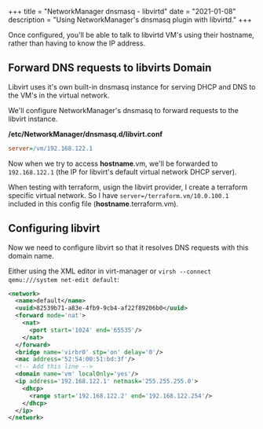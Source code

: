 +++
title = "NetworkManager dnsmasq - libvirtd"
date = "2021-01-08"
description = "Using NetworkManager's dnsmasq plugin with libvirtd."
+++

Once configured, you'll be able to talk to libvirtd VM's using their hostname, rather than having to know the IP address.

## Forward DNS requests to libvirts Domain

Libvirt uses it's own built-in dnsmasq instance for serving DHCP and DNS to the VM's in the virtual network.

We'll configure NetworkManager's dnsmasq to forward requests to the libvirt instance.

**/etc/NetworkManager/dnsmasq.d/libvirt.conf**
```ini
server=/vm/192.168.122.1
```

Now when we try to access **hostname**.vm, we'll be forwarded to `192.168.122.1` (the IP for libvirt's default virtual network DHCP server).

When testing with terraform, usign the libvirt provider, I create a terraform specific virtual network. So I have `server=/terraform.vm/10.0.100.1` included in this config file (**hostname**.terraform.vm).

## Configuring libvirt

Now we need to configure libvirt so that it resolves DNS requests with this domain name.

Either using the XML editor in virt-manager or `virsh --connect qemu:///system net-edit default`:

```xml
<network>
  <name>default</name>
  <uuid>82539b71-a83e-4fb9-9cb4-af22f89206b0</uuid>
  <forward mode='nat'>
    <nat>
      <port start='1024' end='65535'/>
    </nat>
  </forward>
  <bridge name='virbr0' stp='on' delay='0'/>
  <mac address='52:54:00:51:bd:3f'/>
  <!-- Add this line -->
  <domain name='vm' localOnly='yes'/>
  <ip address='192.168.122.1' netmask='255.255.255.0'>
    <dhcp>
      <range start='192.168.122.2' end='192.168.122.254'/>
    </dhcp>
  </ip>
</network>

```